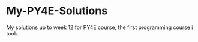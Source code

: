 # My-PY4E-Solutions
My solutions up to week 12 for PY4E course, the first programming course i took.
